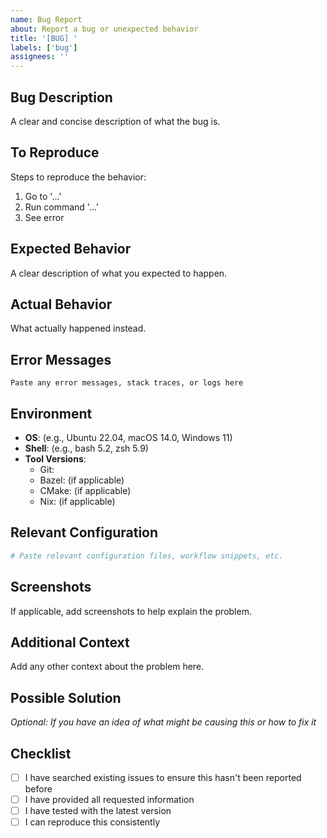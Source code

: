 ```yaml
---
name: Bug Report
about: Report a bug or unexpected behavior
title: '[BUG] '
labels: ['bug']
assignees: ''
---
```


## Bug Description

A clear and concise description of what the bug is.

## To Reproduce

Steps to reproduce the behavior:

1. Go to '...'
2. Run command '...'
3. See error

## Expected Behavior

A clear description of what you expected to happen.

## Actual Behavior

What actually happened instead.

## Error Messages

```
Paste any error messages, stack traces, or logs here
```

## Environment

- **OS**: (e.g., Ubuntu 22.04, macOS 14.0, Windows 11)
- **Shell**: (e.g., bash 5.2, zsh 5.9)
- **Tool Versions**:
  - Git:
  - Bazel: (if applicable)
  - CMake: (if applicable)
  - Nix: (if applicable)

## Relevant Configuration

```yaml
# Paste relevant configuration files, workflow snippets, etc.
```

## Screenshots

If applicable, add screenshots to help explain the problem.

## Additional Context

Add any other context about the problem here.

## Possible Solution

*Optional: If you have an idea of what might be causing this or how to fix it*

## Checklist

- [ ] I have searched existing issues to ensure this hasn't been reported before
- [ ] I have provided all requested information
- [ ] I have tested with the latest version
- [ ] I can reproduce this consistently
